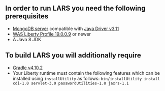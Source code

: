 ## In order to run LARS you need the following prerequisites

* [MongoDB server](https://www.mongodb.com/download-center/community) compatible with [Java Driver v3.11](https://docs.mongodb.com/ecosystem/drivers/driver-compatibility-reference/#java-driver-compatibility)
* [WAS Liberty Profile 19.0.0.9](https://developer.ibm.com/wasdev/downloads/#asset/runtimes-wlp-kernel) or newer
* A Java 8 JDK

## To build LARS you will additionally require

* [Gradle v4.10.2](https://gradle.org/releases/)
* Your Liberty runtime must contain the following features which can be installed using `installUtility` as follows: `bin/installUtility install cdi-1.0 servlet-3.0 passwordUtilities-1.0 jaxrs-1.1`
